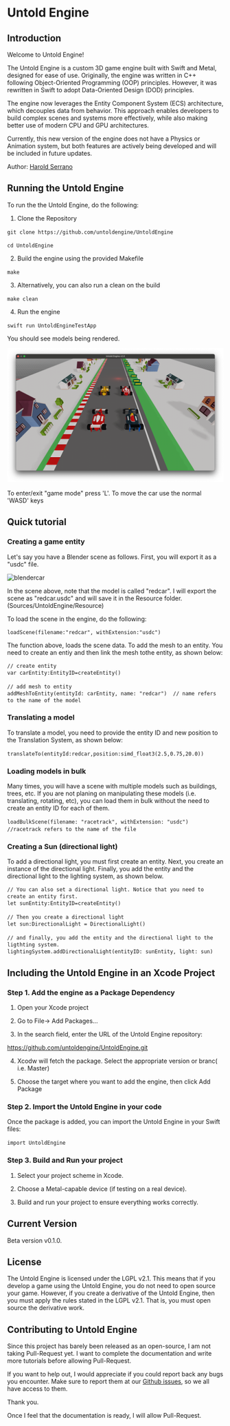 # Untold Engine

## Introduction

Welcome to Untold Engine! 

The Untold Engine is a custom 3D game engine built with Swift and Metal, designed for ease of use. Originally, the engine was written in C++ following Object-Oriented Programming (OOP) principles. However, it was rewritten in Swift to adopt Data-Oriented Design (DOD) principles.

The engine now leverages the Entity Component System (ECS) architecture, which decouples data from behavior. This approach enables developers to build complex scenes and systems more effectively, while also making better use of modern CPU and GPU architectures.

Currently, this new version of the engine does not have a Physics or Animation system, but both features are actively being developed and will be included in future updates.

Author: [Harold Serrano](http://www.haroldserrano.com)

## Running the Untold Engine

To run the the Untold Engine, do the following:

1. Clone the Repository

`git clone https://github.com/untoldengine/UntoldEngine`

`cd UntoldEngine`

2. Build the engine using the provided Makefile

`make`

3. Alternatively, you can also run a clean on the build 

`make clean`

4. Run the engine 

`swift run UntoldEngineTestApp`

You should see models being rendered.

![gamesceneimage](images/gamescene1.png)

To enter/exit "game mode" press 'L'. To move the car use the normal 'WASD' keys


## Quick tutorial

### Creating a game entity 

Let's say you have a Blender scene as follows. First, you will export it as a "usdc" file.

![blendercar](images/blendercar.png)

In the scene above, note that the model is called "redcar". I will export the scene as "redcar.usdc" and will save it 
in the Resource folder. (Sources/UntoldEngine/Resource)

To load the scene in the engine, do the following:

```
loadScene(filename:"redcar", withExtension:"usdc")
```

The function above, loads the scene data. To add the mesh to an entity. You need to create an entiy and then link the mesh tothe entity, as shown below:

```
// create entity 
var carEntity:EntityID=createEntity()

// add mesh to entity 
addMeshToEntity(entityId: carEntity, name: "redcar")  // name refers to the name of the model 
```

### Translating a model 

To translate a model, you need to provide the entity ID and new position to the Translation System, as shown below:

`translateTo(entityId:redcar,position:simd_float3(2.5,0.75,20.0))`


### Loading models in bulk

Many times, you will have a scene with multiple models such as buildings, trees, etc. If you are not planing on manipulating these models (i.e. translating, rotating, etc), you can load them in bulk without the need to create an entity ID for each of them.

`loadBulkScene(filename: "racetrack", withExtension: "usdc") //racetrack refers to the name of the file`

### Creating a Sun (directional light)

To add a directional light, you must first create an entity. Next, you create an instance of the directional light. Finally, you add the entity and the directional light to the lighting system, as shown below.

```
// You can also set a directional light. Notice that you need to create an entity first. 
let sunEntity:EntityID=createEntity()

// Then you create a directional light 
let sun:DirectionalLight = DirectionalLight()

// and finally, you add the entity and the directional light to the ligthting system. 
lightingSystem.addDirectionalLight(entityID: sunEntity, light: sun)
```

## Including the Untold Engine in an Xcode Project 

### Step 1. Add the engine as a Package Dependency

1. Open your Xcode project 

2. Go to File-> Add Packages...

3. In the search field, enter the URL of the Untold Engine repository:

https://github.com/untoldengine/UntoldEngine.git 

4. Xcodw will fetch the package. Select the appropriate version or branc( i.e. Master)

5. Choose the target where you want to add the engine, then click Add Package 

### Step 2. Import the Untold Engine in your code 

Once the package is added, you can import the Untold Engine in your Swift files:

`import UntoldEngine`

### Step 3. Build and Run your project 

1. Select your project scheme in Xcode.

2. Choose a Metal-capable device (if testing on a real device).

3. Build and run your project to ensure everything works correctly.

## Current Version

Beta version v0.1.0. 

## License

The Untold Engine is licensed under the LGPL v2.1. This means that if you develop a game using the Untold Engine, you do not need to open source your game. However, if you create a derivative of the Untold Engine, then you must apply the rules stated in the LGPL v2.1. That is, you must open source the derivative work.


## Contributing to Untold Engine

Since this project has barely been released as an open-source, I am not taking Pull-Request yet. I want to complete the documentation and write more tutorials before allowing Pull-Request.

If you want to help out, I would appreciate if you could report back any bugs you encounter. Make sure to report them at our [Github issues](https://github.com/untoldengine/UntoldEngine/issues), so we all have access to them.

Thank you.

Once I feel that the documentation is ready, I will allow Pull-Request.


